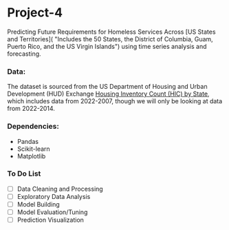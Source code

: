 # Project-4

Predicting Future Requirements for Homeless Services Across [US States and Territories]( "Includes the 50 States, the District of Columbia, Guam, Puerto Rico, and the US Virgin Islands") using time series analysis and forecasting.

### Data:

The dataset is sourced from the US Department of Housing and Urban Development (HUD) Exchange [Housing Inventory Count (HIC) by State](https://www.hudexchange.info/resource/3031/pit-and-hic-data-since-2007/), which includes data from 2022-2007, though we will only be looking at data from 2022-2014. 

### Dependencies:

* Pandas
* Scikit-learn
* Matplotlib

### To Do List

* [ ] Data Cleaning and Processing
* [ ] Exploratory Data Analysis
* [ ] Model Building
* [ ] Model Evaluation/Tuning
* [ ] Prediction Visualization

